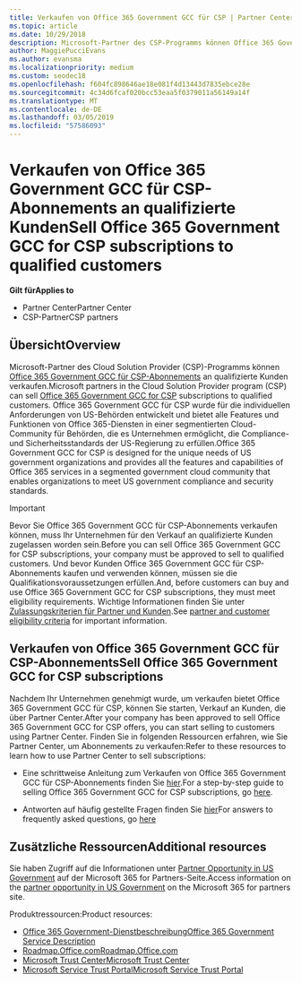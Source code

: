 ```yaml
---
title: Verkaufen von Office 365 Government GCC für CSP | Partner Center
ms.topic: article
ms.date: 10/29/2018
description: Microsoft-Partner des CSP-Programms können Office 365 Government GCC für CSP-Abonnements an qualifizierte Kunden verkaufen. Office 365-Government GCC für CSP ist eine Suite von Clouddiensten Produktivität für die US-Regierung und Government Auftragnehmer entwickelt.
author: MaggiePucciEvans
ms.author: evansma
ms.localizationpriority: medium
ms.custom: seodec18
ms.openlocfilehash: f604fc898646ae18e081f4d13443d7835ebce28e
ms.sourcegitcommit: 4c34d6fcaf020bcc53eaa5f0379011a56149a14f
ms.translationtype: MT
ms.contentlocale: de-DE
ms.lasthandoff: 03/05/2019
ms.locfileid: "57586093"
---
```

# <a name="sell-office-365-government-gcc-for-csp-subscriptions-to-qualified-customers"></a><span data-ttu-id="e5063-104">Verkaufen von Office 365 Government GCC für CSP-Abonnements an qualifizierte Kunden</span><span class="sxs-lookup"><span data-stu-id="e5063-104">Sell Office 365 Government GCC for CSP subscriptions to qualified customers</span></span>

<span data-ttu-id="e5063-105">**Gilt für**</span><span class="sxs-lookup"><span data-stu-id="e5063-105">**Applies to**</span></span>

-  <span data-ttu-id="e5063-106">Partner Center</span><span class="sxs-lookup"><span data-stu-id="e5063-106">Partner Center</span></span>
-  <span data-ttu-id="e5063-107">CSP-Partner</span><span class="sxs-lookup"><span data-stu-id="e5063-107">CSP partners</span></span>


## <a name="overview"></a><span data-ttu-id="e5063-108">Übersicht</span><span class="sxs-lookup"><span data-stu-id="e5063-108">Overview</span></span>

<span data-ttu-id="e5063-109">Microsoft-Partner des Cloud Solution Provider (CSP)-Programms können [Office 365 Government GCC für CSP-Abonnements](https://www.microsoft.com/microsoft-365/partners/governmentforCSP) an qualifizierte Kunden verkaufen.</span><span class="sxs-lookup"><span data-stu-id="e5063-109">Microsoft partners in the Cloud Solution Provider program (CSP) can sell [Office 365 Government GCC for CSP](https://www.microsoft.com/microsoft-365/partners/governmentforCSP) subscriptions to qualified customers.</span></span> <span data-ttu-id="e5063-110">Office 365 Government GCC für CSP wurde für die individuellen Anforderungen von US-Behörden entwickelt und bietet alle Features und Funktionen von Office 365-Diensten in einer segmentierten Cloud-Community für Behörden, die es Unternehmen ermöglicht, die Compliance- und Sicherheitsstandards der US-Regierung zu erfüllen.</span><span class="sxs-lookup"><span data-stu-id="e5063-110">Office 365 Government GCC for CSP is designed for the unique needs of US government organizations and provides all the features and capabilities of Office 365 services in a segmented government cloud community that enables organizations to meet US government compliance and security standards.</span></span> 

>[!IMPORTANT] 
><span data-ttu-id="e5063-111">Bevor Sie Office 365 Government GCC für CSP-Abonnements verkaufen können, muss Ihr Unternehmen für den Verkauf an qualifizierte Kunden zugelassen worden sein.</span><span class="sxs-lookup"><span data-stu-id="e5063-111">Before you can sell Office 365 Government GCC for CSP subscriptions, your company must be approved to sell to qualified customers.</span></span> <span data-ttu-id="e5063-112">Und bevor Kunden Office 365 Government GCC für CSP-Abonnements kaufen und verwenden können, müssen sie die Qualifikationsvoraussetzungen erfüllen.</span><span class="sxs-lookup"><span data-stu-id="e5063-112">And, before customers can buy and use Office 365 Government GCC for CSP subscriptions, they must meet eligibility requirements.</span></span> <span data-ttu-id="e5063-113">Wichtige Informationen finden Sie unter [Zulassungskriterien für Partner und Kunden](csp-gcc-validate.md).</span><span class="sxs-lookup"><span data-stu-id="e5063-113">See [partner and customer eligibility criteria](csp-gcc-validate.md) for important information.</span></span>


## <a name="sell-office-365-government-gcc-for-csp-subscriptions"></a><span data-ttu-id="e5063-114">Verkaufen von Office 365 Government GCC für CSP-Abonnements</span><span class="sxs-lookup"><span data-stu-id="e5063-114">Sell Office 365 Government GCC for CSP subscriptions</span></span>

<span data-ttu-id="e5063-115">Nachdem Ihr Unternehmen genehmigt wurde, um verkaufen bietet Office 365 Government GCC für CSP, können Sie starten, Verkauf an Kunden, die über Partner Center.</span><span class="sxs-lookup"><span data-stu-id="e5063-115">After your company has been approved to sell Office 365 Government GCC for CSP offers, you can start selling to customers using Partner Center.</span></span> <span data-ttu-id="e5063-116">Finden Sie in folgenden Ressourcen erfahren, wie Sie Partner Center, um Abonnements zu verkaufen:</span><span class="sxs-lookup"><span data-stu-id="e5063-116">Refer to these resources to learn how to use Partner Center to sell subscriptions:</span></span> 

-   <span data-ttu-id="e5063-117">Eine schrittweise Anleitung zum Verkaufen von Office 365 Government GCC für CSP-Abonnements finden Sie [hier](https://go.microsoft.com/fwlink/?linkid=2007323).</span><span class="sxs-lookup"><span data-stu-id="e5063-117">For a step-by-step guide to selling Office 365 Government GCC for CSP subscriptions, go [here](https://go.microsoft.com/fwlink/?linkid=2007323).</span></span>  

-   <span data-ttu-id="e5063-118">Antworten auf häufig gestellte Fragen finden Sie [hier](https://o365pp.blob.core.windows.net/media/Resources/GCC/Office%20365%20Government%20GCC%20for%20CSP%20Partner%20FAQ.docx)</span><span class="sxs-lookup"><span data-stu-id="e5063-118">For answers to frequently asked questions, go [here](https://o365pp.blob.core.windows.net/media/Resources/GCC/Office%20365%20Government%20GCC%20for%20CSP%20Partner%20FAQ.docx)</span></span>


## <a name="additional-resources"></a><span data-ttu-id="e5063-119">Zusätzliche Ressourcen</span><span class="sxs-lookup"><span data-stu-id="e5063-119">Additional resources</span></span>

<span data-ttu-id="e5063-120">Sie haben Zugriff auf die Informationen unter [Partner Opportunity in US Government](https://www.microsoft.com/microsoft-365/partners/governmentforCSP) auf der Microsoft 365 for Partners-Seite.</span><span class="sxs-lookup"><span data-stu-id="e5063-120">Access information on the [partner opportunity in US Government](https://www.microsoft.com/microsoft-365/partners/governmentforCSP) on the Microsoft 365 for partners site.</span></span>

<span data-ttu-id="e5063-121">Produktressourcen:</span><span class="sxs-lookup"><span data-stu-id="e5063-121">Product resources:</span></span>

- [<span data-ttu-id="e5063-122">Office 365 Government-Dienstbeschreibung</span><span class="sxs-lookup"><span data-stu-id="e5063-122">Office 365 Government Service Description</span></span>](https://technet.microsoft.com/library/mt774581.aspx)
- [<span data-ttu-id="e5063-123">Roadmap.Office.com</span><span class="sxs-lookup"><span data-stu-id="e5063-123">Roadmap.Office.com</span></span>](https://products.office.com/business/office-365-roadmap)
- [<span data-ttu-id="e5063-124">Microsoft Trust Center</span><span class="sxs-lookup"><span data-stu-id="e5063-124">Microsoft Trust Center</span></span>](https://www.microsoft.com/TrustCenter/)
- [<span data-ttu-id="e5063-125">Microsoft Service Trust Portal</span><span class="sxs-lookup"><span data-stu-id="e5063-125">Microsoft Service Trust Portal</span></span>](https://aka.ms/STP)

